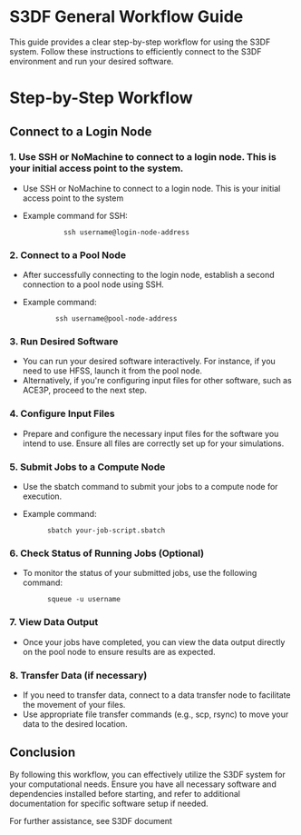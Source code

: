 # S3DF General Workflow Guide

This guide provides a clear step-by-step workflow for using the S3DF system. Follow these instructions to efficiently connect to the S3DF environment and run your desired software.

# Step-by-Step Workflow

## Connect to a Login Node

### 1. Use SSH or NoMachine to connect to a login node. This is your initial access point to the system.

- Use SSH or NoMachine to connect to a login node. This is your initial access point to the system
- Example command for SSH:

                ssh username@login-node-address

### 2. Connect to a Pool Node

- After successfully connecting to the login node, establish a second connection to a pool node using SSH.
- Example command:

              ssh username@pool-node-address

### 3. Run Desired Software

- You can run your desired software interactively. For instance, if you need to use HFSS, launch it from the pool node.
- Alternatively, if you're configuring input files for other software, such as ACE3P, proceed to the next step.

### 4. Configure Input Files

- Prepare and configure the necessary input files for the software you intend to use. Ensure all files are correctly set up for your simulations.

### 5. Submit Jobs to a Compute Node

- Use the sbatch command to submit your jobs to a compute node for execution.
- Example command:

            sbatch your-job-script.sbatch

### 6. Check Status of Running Jobs (Optional)

- To monitor the status of your submitted jobs, use the following command:
  
            squeue -u username

### 7. View Data Output

 - Once your jobs have completed, you can view the data output directly on the pool node to ensure results are as expected.

### 8. Transfer Data (if necessary)

- If you need to transfer data, connect to a data transfer node to facilitate the movement of your files.
- Use appropriate file transfer commands (e.g., scp, rsync) to move your data to the desired location.

## Conclusion
By following this workflow, you can effectively utilize the S3DF system for your computational needs. 
Ensure you have all necessary software and dependencies installed before starting, 
and refer to additional documentation for specific software setup if needed.

For further assistance, see S3DF document
